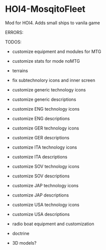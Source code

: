 # HOI4-MosqitoFleet
Mod for HOI4. Adds small ships to vanila game

ERRORS:

TODOS:
- customize equipment and modules for MTG

- customize stats for mode noMTG

- terrains

- fix subtechnolory icons  and inner screen
- customize generic technology icons
- customize generic descriptions

- customize ENG technology icons
- customize ENG descriptions

- customize GER technology icons
- customize GER descriptions

- customize ITA technology icons
- customize ITA descriptions

- customize SOV technology icons
- customize SOV descriptions

- customize JAP technology icons
- customize JAP descriptions

- customize USA technology icons
- customize USA descriptions

- radio boat equipment and customization

- doctrine

- 3D models?
